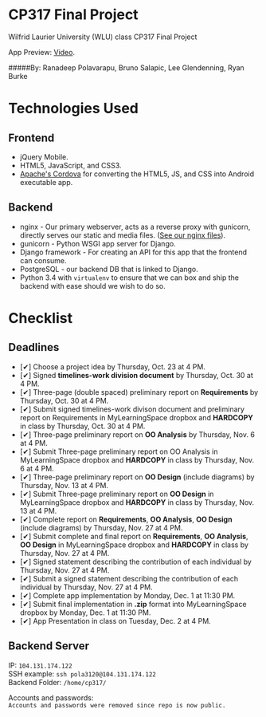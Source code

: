 CP317 Final Project
==================

Wilfrid Laurier University (WLU) class CP317 Final Project

App Preview: [Video](https://www.youtube.com/watch?v=UAPcjN_2L6Y).

#####By: Ranadeep Polavarapu, Bruno Salapic, Lee Glendenning, Ryan Burke

Technologies Used
=========
Frontend
-------------
* jQuery Mobile.  
* HTML5, JavaScript, and CSS3.
* [Apache's Cordova](http://cordova.apache.org/) for converting the HTML5, JS, and CSS into Android executable app.

Backend
-------------
* nginx - Our primary webserver, acts as a reverse proxy with gunicorn, directly serves our static and media files. ([See our nginx files](webserver/nginx)).
* gunicorn - Python WSGI app server for Django.
* Django framework - For creating an API for this app that the frontend can consume.
* PostgreSQL - our backend DB that is linked to Django.
* Python 3.4 with `virtualenv` to ensure that we can box and ship the backend with ease should we wish to do so.

Checklist
=========
Deadlines
-------------
*  [✔] Choose a project idea by Thursday, Oct. 23 at 4 PM.  
*  [✔] Signed **timelines-work division document** by Thursday, Oct. 30 at 4 PM.
*  [✔] Three-page (double spaced) preliminary report on **Requirements** by Thursday, Oct. 30 at 4 PM.   
*  [✔] Submit signed timelines-work divison document and preliminary report on Requirements in MyLearningSpace dropbox and **HARDCOPY** in class by Thursday, Oct. 30 at 4 PM.
*  [✔] Three-page preliminary report on **OO Analysis** by Thursday, Nov. 6 at 4 PM.
*  [✔] Submit Three-page preliminary report on OO Analysis in MyLearningSpace dropbox and **HARDCOPY** in class by Thursday, Nov. 6 at 4 PM.
*  [✔] Three-page preliminary report on **OO Design** (include diagrams) by Thursday, Nov. 13 at 4 PM.
*  [✔] Submit Three-page preliminary report on **OO Design**  in MyLearningSpace dropbox and **HARDCOPY** in class by Thursday, Nov. 13 at 4 PM.
*  [✔] Complete report on **Requirements**, **OO Analysis**, **OO Design** (include diagrams) by Thursday, Nov. 27 at 4 PM.
*  [✔] Submit complete and final report on **Requirements**, **OO Analysis**, **OO Design**  in MyLearningSpace dropbox and **HARDCOPY** in class by Thursday, Nov. 27 at 4 PM.
*  [✔] Signed statement describing the contribution of each individual by Thursday, Nov. 27 at 4 PM. 
*  [✔] Submit a signed statement describing the contribution of each individual by Thursday, Nov. 27 at 4 PM. 
*  [✔] Complete app implementation by Monday, Dec. 1 at 11:30 PM.
*  [✔] Submit final implementation in **.zip** format into MyLearningSpace dropbox by Monday, Dec. 1 at 11:30 PM.
*  [✔] App Presentation in class on Tuesday, Dec. 2 at 4 PM.

Backend Server
-------------
IP: `104.131.174.122`  
SSH example: `ssh pola3120@104.131.174.122`  
Backend Folder: `/home/cp317/`  

Accounts and passwords:  
`Accounts and passwords were removed since repo is now public.`
